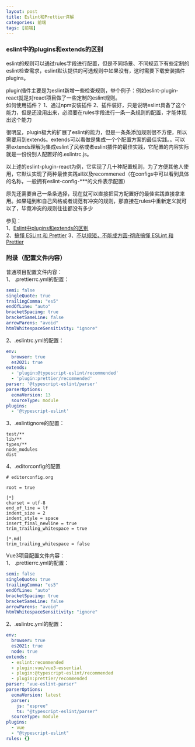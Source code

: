 ```yaml
---
layout: post
title: Eslint和Prettier详解
categories: 前端
tags: [前端]
---
```


### eslint中的plugins和extends的区别
eslint的规则可以通过rules字段进行配置，但是不同场景、不同规范下有些定制的eslint检查需求，eslint默认提供的可选规则中如果没有，这时需要下载安装插件plugins。

plugin插件主要是为eslint新增一些检查规则，举个例子：例如eslint-plugin-react就是对react项目做了一些定制的eslint规则。  
如何使用插件？
1、通过npm安装插件
2、插件装好，只是说明eslint具备了这个能力，但是还没用出来，必须要在rules字段进行一条一条规则的配置，才能体现出这个能力

很明显，plugin极大的扩展了eslint的能力，但是一条条添加规则很不方便，所以需要用到extends。extends可以看做是集成一个个配置方案的最佳实践。。可以把extends理解为集成eslint了风格或者eslint插件的最佳实践，它配置的内容实际就是一份份别人配置好的.eslintrc.js。 

以上述的eslint-plugin-react为例，它实现了几十种配置规则，为了方便其他人使用，它默认实现了两种最佳实践all以及recommened（在configs中可以看到具体的名称，一般拥有eslint-config-***的文件表示配置）

原先还需要自己一条条选择，现在就可以直接把官方配置好的最佳实践直接拿来用。如果碰到和自己风格或者规范有冲突的规则，那直接在rules中重新定义就可以了，毕竟冲突的规则往往都没有多少

参见：  
1、[Eslint中plugins和extends的区别](https://juejin.cn/post/6859291468138774535)  
2、[搞懂 ESLint 和 Prettier](https://zhuanlan.zhihu.com/p/80574300)
3、[不以规矩，不能成方圆-彻底搞懂 ESLint 和 Prettier](https://juejin.cn/post/6909788084666105864)

### 附录（配置文件内容）
普通项目配置文件内容：  
1、 .prettierrc.yml的配置：
```yml
semi: false
singleQuote: true
trailingComma: "es5"
endOfLine: "auto"
bracketSpacing: true
bracketSameLine: false
arrowParens: "avoid"
htmlWhitespaceSensitivity: "ignore"
```
2、.eslintrc.yml的配置：
```yml
env:
  browser: true
  es2021: true
extends:
  - 'plugin:@typescript-eslint/recommended'
  - 'plugin:prettier/recommended'
parser: '@typescript-eslint/parser'
parserOptions:
  ecmaVersion: 13
  sourceType: module
plugins:
  - '@typescript-eslint'
```
3、.eslintignore的配置：
```
test/**
lib/**
types/**
node_modules
dist
```
4、.editorconfig的配置
```
# editorconfig.org

root = true

[*]
charset = utf-8
end_of_line = lf
indent_size = 2
indent_style = space
insert_final_newline = true
trim_trailing_whitespace = true

[*.md]
trim_trailing_whitespace = false

```

Vue3项目配置文件内容：  
1、 .prettierrc.yml的配置：
```yml
semi: false
singleQuote: true
trailingComma: "es5"
endOfLine: "auto"
bracketSpacing: true
bracketSameLine: false
arrowParens: "avoid"
htmlWhitespaceSensitivity: "ignore"
```
2、.eslintrc.yml的配置：
```yml
env:
  browser: true
  es2021: true
  node: true
extends:
  - eslint:recommended
  - plugin:vue/vue3-essential
  - plugin:@typescript-eslint/recommended
  - plugin:prettier/recommended
parser: "vue-eslint-parser"
parserOptions:
  ecmaVersion: latest
  parser:
    js: "espree"
    ts: "@typescript-eslint/parser"
  sourceType: module
plugins:
  - vue
  - "@typescript-eslint"
rules: {}

```